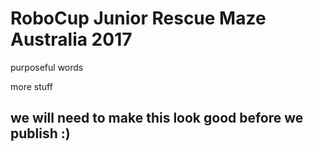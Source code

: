 # RoboCup Junior Rescue Maze Australia 2017

purposeful words

more stuff

## we will need to make this look good before we publish :)
